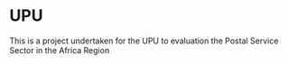 # UPU
This is a project undertaken for the UPU to evaluation the Postal Service Sector in the Africa Region
